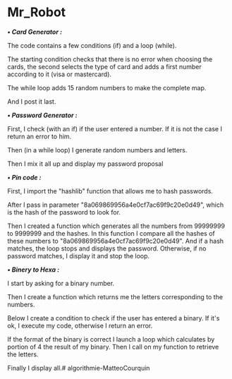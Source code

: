 # Mr_Robot

***• Card Generator :***

The code contains a few conditions (if) and a loop (while).

The starting condition checks that there is no error when choosing the cards, the second selects the type of card and adds a first number according to it (visa or mastercard).

The while loop adds 15 random numbers to make the complete map.

And I post it last.

***• Password Generator :***

First, I check (with an if) if the user entered a number. If it is not the case I return an error to him.

Then (in a while loop) I generate random numbers and letters.

Then I mix it all up and display my password proposal


***• Pin code :***

First, I import the "hashlib" function that allows me to hash passwords.

After I pass in parameter "8a069869956a4e0cf7ac69f9c20e0d49", which is the hash of the password to look for.

Then I created a function which generates all the numbers from 99999999 to 9999999 and the hashes.
In this function I compare all the hashes of these numbers to "8a069869956a4e0cf7ac69f9c20e0d49". And if a hash matches, the loop stops and displays the password.
Otherwise, if no password matches, I display it and stop the loop.


***• Binery to Hexa :***

I start by asking for a binary number.

Then I create a function which returns me the letters corresponding to the numbers.

Below I create a condition to check if the user has entered a binary. If it's ok, I execute my code, otherwise I return an error.

If the format of the binary is correct I launch a loop which calculates by portion of 4 the result of my binary. Then I call on my function to retrieve the letters.

Finally I display all.# algorithmie-MatteoCourquin
